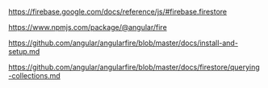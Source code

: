https://firebase.google.com/docs/reference/js/#firebase.firestore

https://www.npmjs.com/package/@angular/fire

https://github.com/angular/angularfire/blob/master/docs/install-and-setup.md

https://github.com/angular/angularfire/blob/master/docs/firestore/querying-collections.md
